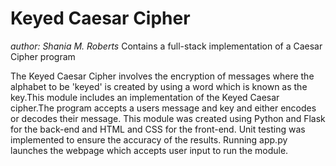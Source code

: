 # Keyed Caesar Cipher
_author: Shania M. Roberts_ 
Contains a full-stack implementation of a Caesar Cipher program

The Keyed Caesar Cipher involves the encryption of messages where the alphabet to be 'keyed' is created by  using a word which is known as the key.This module includes an implementation of the Keyed Caesar cipher.The program accepts a users message and key and either encodes or decodes their message. This module was created using Python and Flask for the back-end and HTML and CSS for the front-end. Unit testing was implemented to ensure the accuracy of the results. Running app.py launches the webpage which accepts user input to run the module. 

